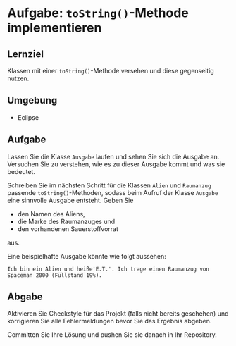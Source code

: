 # Aufgabe: `toString()`-Methode implementieren

## Lernziel

Klassen mit einer `toString()`-Methode versehen und diese gegenseitig nutzen.


## Umgebung

  * Eclipse


## Aufgabe

Lassen Sie die Klasse `Ausgabe` laufen und sehen Sie sich die Ausgabe an. Versuchen Sie zu verstehen, wie es zu dieser Ausgabe kommt und was sie bedeutet.

Schreiben Sie im nächsten Schritt für die Klassen `Alien` und `Raumanzug` passende `toString()`-Methoden, sodass beim Aufruf der Klasse `Ausgabe` eine sinnvolle Ausgabe entsteht. Geben Sie

  * den Namen des Aliens,
  * die Marke des Raumanzuges und
  * den vorhandenen Sauerstoffvorrat

aus.

Eine beispielhafte Ausgabe könnte wie folgt aussehen:

`Ich bin ein Alien und heiße'E.T.'. Ich trage einen Raumanzug von Spaceman 2000 (Füllstand 19%).`


## Abgabe

Aktivieren Sie Checkstyle für das Projekt (falls nicht bereits geschehen) und korrigieren Sie alle Fehlermeldungen bevor Sie das Ergebnis abgeben.

Committen Sie Ihre Lösung und pushen Sie sie danach in Ihr Repository.
